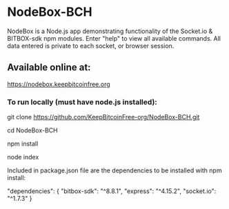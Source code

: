 # NodeBox-BCH
NodeBox is a Node.js app demonstrating functionality of the Socket.io & BITBOX-sdk npm modules. Enter "help" to view all available commands. All data entered is private to each socket, or browser session.

## Available online at:
https://nodebox.keepbitcoinfree.org

### To run locally (must have node.js installed):

git clone https://github.com/KeepBitcoinFree-org/NodeBox-BCH.git

cd NodeBox-BCH

npm install

node index


Included in package.json file are the dependencies to be installed with npm install:

  "dependencies": {
    "bitbox-sdk": "^8.8.1",
    "express": "^4.15.2",
    "socket.io": "^1.7.3"
  }
